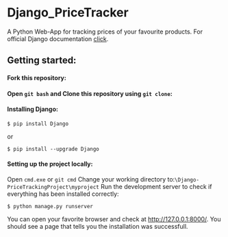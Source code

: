 # Django_PriceTracker
A Python Web-App for tracking prices of your favourite products.
For official Django documentation [click](https://docs.djangoproject.com/en/4.1/).
## Getting started:

#### Fork this repository:

#### Open `git bash` and Clone this repository using `git clone`:

#### Installing Django:
```
$ pip install Django
```
or
```
$ pip install --upgrade Django
```
#### Setting up the project locally:
Open `cmd.exe` or `git cmd`
Change your working directory to:`\Django-PriceTrackingProject\myproject`
Run the development server to check if everything has been installed correctly:
```
$ python manage.py runserver
```
You can open your favorite browser and check at http://127.0.0.1:8000/. You should see a page that tells you the installation was successfull.
